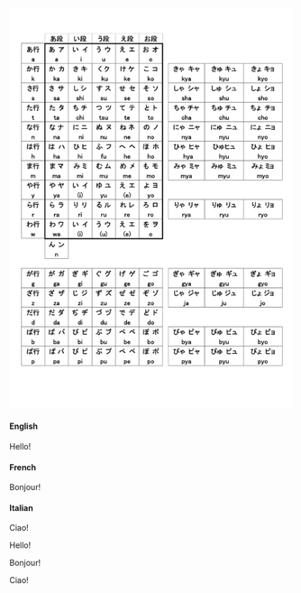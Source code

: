 ![](../../images/japanese/basic.jpg)

<!-- tabs:start -->

#### **English**

Hello!

#### **French**

Bonjour!

#### **Italian**

Ciao!

<!-- tabs:end -->

<!-- tabs:start -->

<!-- tab:English -->

Hello!

<!-- tab:French -->

Bonjour!

<!-- tab:Italian -->

Ciao!

<!-- tabs:end -->



